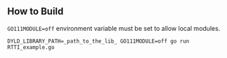 ## How to Build

`GO111MODULE=off` environment variable must be set to allow local modules.

```
DYLD_LIBRARY_PATH=_path_to_the_lib_ GO111MODULE=off go run RTTI_example.go
```